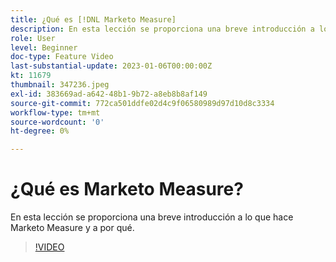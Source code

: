 ```yaml
---
title: ¿Qué es [!DNL Marketo Measure]
description: En esta lección se proporciona una breve introducción a lo que hace Marketo Measure y a por qué.
role: User
level: Beginner
doc-type: Feature Video
last-substantial-update: 2023-01-06T00:00:00Z
kt: 11679
thumbnail: 347236.jpeg
exl-id: 383669ad-a642-48b1-9b72-a8eb8b8af149
source-git-commit: 772ca501ddfe02d4c9f06580989d97d10d8c3334
workflow-type: tm+mt
source-wordcount: '0'
ht-degree: 0%

---
```


# ¿Qué es Marketo Measure?

En esta lección se proporciona una breve introducción a lo que hace Marketo Measure y a por qué.

>[!VIDEO](https://video.tv.adobe.com/v/347236/?quality=12&learn=on)
